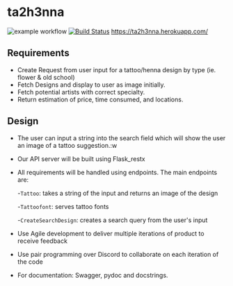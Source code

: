 # ta2h3nna
![example workflow](https://github.com/dutchhagelslag/ta2h3nna/actions/workflows/main.yml/badge.svg)
[![Build Status](https://app.travis-ci.com/dutchhagelslag/ta2h3nna.svg?branch=master)](https://app.travis-ci.com/dutchhagelslag/ta2h3nna)
https://ta2h3nna.herokuapp.com/

## Requirements
- Create Request from user input for a tattoo/henna design by type (ie. flower & old school)
- Fetch Designs and display to user as image initially.
- Fetch potential artists with correct specialty.
- Return estimation of price, time consumed, and locations.



## Design
- The user can input a string into the search field which will show the user an image of a tattoo suggestion.:w
- Our API server will be built using Flask_restx
- All requirements will be handled using endpoints. The main endpoints are:

  -`Tattoo`: takes a string of the input and returns an image of the design
  
  -`Tattoofont`: serves tattoo fonts
  
  -`CreateSearchDesign`: creates a search query from the user's input

- Use Agile development to deliver multiple iterations of product to receive feedback
- Use pair programming over Discord to collaborate on each iteration of the code
- For documentation: Swagger, pydoc and  docstrings.
